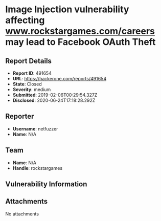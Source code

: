 # Image Injection vulnerability affecting www.rockstargames.com/careers may lead to Facebook OAuth Theft

## Report Details
- **Report ID**: 491654
- **URL**: https://hackerone.com/reports/491654
- **State**: Closed
- **Severity**: medium
- **Submitted**: 2019-02-06T00:29:54.327Z
- **Disclosed**: 2020-06-24T17:18:28.292Z

## Reporter
- **Username**: netfuzzer
- **Name**: N/A

## Team
- **Name**: N/A
- **Handle**: rockstargames

## Vulnerability Information


## Attachments
No attachments
